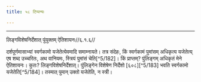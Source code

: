 ```yaml
---
title: ५८ टिप्पन्यः

---
```


[^5/175]: E2: 5,186; E6: 2,109

[^5/176]: E2: 5,187; E6: 2,110

[^5/177]: E2: anuṣaṅgataś

[^5/178]: E2: kalpayitavyam iti. pūrvapakṣe

[^5/179]: E2: saṃbhavād iti

[^5/180]: E2: siddhānte tadasaṃbhavād iti

[^5/181]: Vgl. zu MS 6.7.31-40

____________________________________________


लिङ्गविशेषनिर्देशात् पुंयुक्तम् ऐतिशायनः//६.१.६//

दर्शपूर्णमासाभ्यां स्वर्गकामो यजेतेत्येवमादि समाम्नायते। तत्र संदेहः, किं स्वर्गकामं पुमांसम् अधिकृत्य यजेतेत्य् एष शब्द उच्चरितः, अथ वानियमः, स्त्रियं पुमांसं चेति[^5/182]। किं प्राप्तम्? पुंलिङ्गम् अधिकृतं मेने ऐतिशायनः। कुतः? लिङ्गविशेषनिर्देशात्। पुंलिङ्गेन विशेषेण निर्देशो [६०८][^5/183] भवति स्वर्गकामो यजेतेति[^5/184]। तस्मात् पुमान् उक्तो यजेतेति, न स्त्री।
